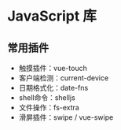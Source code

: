 <h1>JavaScript 库</h1>

<h2>常用插件</h2>
<ul>
  <li>
    触摸插件：vue-touch
  </li>
  <li>
    客户端检测：current-device
  </li>
  <li>
    日期格式化：date-fns
  </li>
  <li>
    shell命令：shelljs
  </li>
  <li>
    文件操作：fs-extra
  </li>
  <li>
    滑屏插件：swipe / vue-swipe
  </li>
</ul>